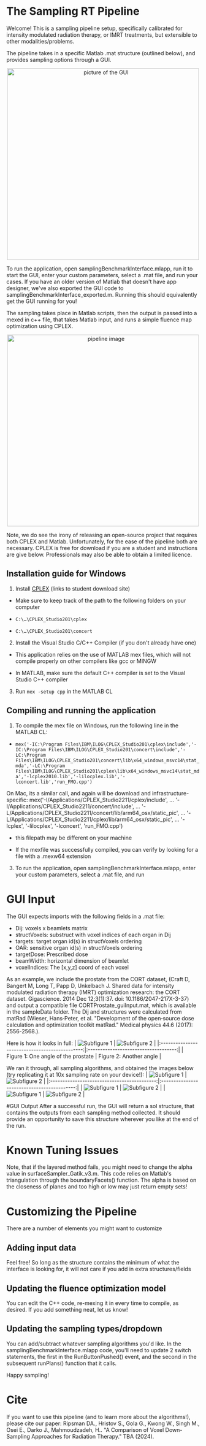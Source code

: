 # The Sampling RT Pipeline

Welcome! This is a sampling pipeline setup, specifically calibrated for intensity modulated radiation therapy, or IMRT  treatments, but extensible to other modalities/problems.

The pipeline takes in a specific Matlab .mat structure (outlined below), and provides sampling options through a GUI.

<div style="text-align: center;">
<img src="sampleOutputs/GUIloaded.png" alt="picture of the GUI" width="500">
</div>

To run the application, open samplingBenchmarkInterface.mlapp, run it to start the GUI, enter your custom parameters, select a .mat file, and run your cases. If you have an older version of Matlab that doesn't have app designer, we've also exported the GUI code to samplingBenchmarkInterface_exported.m. Running this should equivalently get the GUI running for you! 

The sampling takes place in Matlab scripts, then the output is passed into a mexed in c++ file, that takes Matlab input, and runs a simple fluence map optimization using CPLEX.

<div style="text-align: center;">
<img src="sampleOutputs/PipelineImg.png" alt="pipeline image" width="500">
</div>

Note, we do see the irony of releasing an open-source project that requires both CPLEX and Matlab. Unfortunately, for the ease of the pipeline both are necessary. CPLEX is free for download if you are a student and instructions are give below. Professionals may also be able to obtain a limited licence. 


## Installation guide for Windows

1. Install [CPLEX](https://community.ibm.com/community/user/datascience/blogs/xavier-nodet1/2020/07/09/cplex-free-for-students?CommunityKey=ab7de0fd-6f43-47a9-8261-33578a231bb7&tab=) (links to student download site)

* Make sure to keep track of the path to the following folders on your computer

* `C:\…\CPLEX_Studio201\cplex`

* `C:\…\CPLEX_Studio201\concert`

2. Install the Visual Studio C/C++ Compiler (if you don't already have one)

* This application relies on the use of MATLAB mex files, which will not compile properly on other compilers like gcc or MINGW

* In MATLAB, make sure the default C++ compiler is set to the Visual Studio C++ compiler

3. Run `mex -setup cpp` in the MATLAB CL


## Compiling and running the application

1. To compile the mex file on Windows, run the following line in the MATLAB CL:

* `mex('-IC:\Program Files\IBM\ILOG\CPLEX_Studio201\cplex\include','-IC:\Program Files\IBM\ILOG\CPLEX_Studio201\concert\include','-LC:\Program Files\IBM\ILOG\CPLEX_Studio201\concert\lib\x64_windows_msvc14\stat_mda','-LC:\Program Files\IBM\ILOG\CPLEX_Studio201\cplex\lib\x64_windows_msvc14\stat_mda','-lcplex2010.lib','-lilocplex.lib','-lconcert.lib','run_FMO.cpp')`

On Mac, its a similar call, and again will be download and infrastructure-specific:
mex('-I/Applications/CPLEX_Studio2211/cplex/include', ...
'-I/Applications/CPLEX_Studio2211/concert/include', ...
'-L/Applications/CPLEX_Studio2211/concert/lib/arm64_osx/static_pic', ...
'-L/Applications/CPLEX_Studio2211/cplex/lib/arm64_osx/static_pic', ...
'-lcplex', '-lilocplex', '-lconcert', 'run_FMO.cpp')

* this filepath may be different on your machine

* If the mexfile was successfully compiled, you can verify by looking for a file with a .mexw64 extension

3. To run the application, open samplingBenchmarkInterface.mlapp, enter your custom parameters, select a .mat file, and run

# GUI Input

The GUI expects imports with the following fields in a .mat file:

  - Dij: voxels x beamlets matrix
  - structVoxels: substruct with voxel indices of each organ in Dij
  - targets: target organ id(s) in structVoxels ordering
  - OAR: sensitive organ id(s) in structVoxels ordering
  - targetDose: Prescribed dose
  - beamWidth: horizontal dimension of beamlet
  - voxelIndices: The [x,y,z] coord of each voxel

As an example, we include the prostate from the CORT dataset, 
(Craft D, Bangert M, Long T, Papp D, Unkelbach J. Shared data for intensity modulated radiation therapy (IMRT) optimization research: the CORT dataset. Gigascience. 2014 Dec 12;3(1):37. doi: 10.1186/2047-217X-3-37) and output a compatible file CORTProstate_guiInput.mat, which is available in the sampleData folder. The Dij and structures were calculated from matRad (Wieser, Hans‐Peter, et al. "Development of the open‐source dose calculation and optimization toolkit matRad." Medical physics 44.6 (2017): 2556-2568.).

Here is how it looks in full:
| ![Subfigure 1](sampleOutputs/prostateFull.png) | ![Subfigure 2](sampleOutputs/prostateFullAng2.png) |
|:----------------------------------------------:|:------------------------------------:|
| Figure 1: One angle of the prostate            | Figure 2: Another angle              |

We ran it through, all sampling algorithms, and obtained the images below (try replicating it at 10x sampling rate on your device!):
| ![Subfigure 1](sampleOutputs/Integer10.png) | ![Subfigure 2](sampleOutputs/kmeansc10.png) |
|:-------------------------------------------:|:-------------------------------------------:|
| ![Subfigure 1](sampleOutputs/kmeansD10.png) | ![Subfigure 2](sampleOutputs/kmeansN10.png) |
| ![Subfigure 1](sampleOutputs/BBmed10.png)   | ![Subfigure 2](sampleOutputs/Layered10.png) |


#GUI Output
After a successful run, the GUI will return a sol structure, that contains the outputs from each sampling method collected. It should provide an opportunity to save this structure wherever you like at the end of the run.

# Known Tuning Issues
Note, that if the layered method fails, you might need to change the alpha value in surfaceSampler_Gatik_v3.m. This code relies on Matlab's triangulation through the boundaryFacets() function. The alpha is based on the closeness of planes and too high or low may just return empty sets!

# Customizing the Pipeline
There are a number of elements you might want to customize
## Adding input data
Feel free! So long as the structure contains the minimum of what the interface is looking for, it will not care if you add in extra structures/fields
## Updating the fluence optimization model
You can edit the C++ code, re-mexing it in every time to compile, as desired. If you add something neat, let us know! 
## Updating the sampling types/dropdown
You can add/subtract whatever sampling algorithms you'd like. In the samplingBenchmarkInterface.mlapp code, you'll need to update 2 switch statements, the first in the RunButtonPushed() event, and the second in the subsequent runPlans() function that it calls. 

Happy sampling!

# Cite
If you want to use this pipeline (and to learn more about the algorithms!), please cite our paper:
Ripsman DA., Hristov S., Gola G., Kwong W., Singh M., Osei E., Darko J., Mahmoudzadeh, H.. "A Comparison of Voxel Down-Sampling Approaches for Radiation Therapy." TBA (2024).